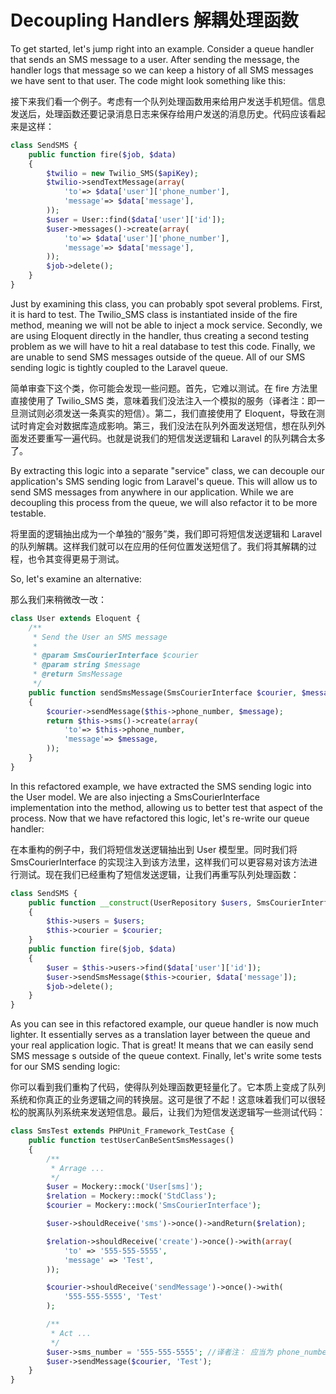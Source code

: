 
# Decoupling Handlers 解耦处理函数

To get started, let's jump right into an example. Consider a queue handler that sends an SMS message to a user. After sending the message, the handler logs that message so we can keep a history of all SMS messages we have sent to that user. The code might look something like this:

接下来我们看一个例子。考虑有一个队列处理函数用来给用户发送手机短信。信息发送后，处理函数还要记录消息日志来保存给用户发送的消息历史。代码应该看起来是这样：

```php
class SendSMS {
    public function fire($job, $data)
    {
        $twilio = new Twilio_SMS($apiKey);
        $twilio->sendTextMessage(array(
            'to'=> $data['user']['phone_number'],
            'message'=> $data['message'],
        ));
        $user = User::find($data['user']['id']);
        $user->messages()->create(array(
            'to'=> $data['user']['phone_number'],
            'message'=> $data['message'],
        ));
        $job->delete();
    }
}
```

Just by examining this class, you can probably spot several problems. First, it is hard to test. The Twilio_SMS class is instantiated inside of the fire method, meaning we will not be able to inject a mock service. Secondly, we are using Eloquent directly in the handler, thus creating a second testing problem as we will have to hit a real database to test this code. Finally, we are unable to send SMS messages outside of the queue. All of our SMS sending logic is tightly coupled to the Laravel queue.

简单审查下这个类，你可能会发现一些问题。首先，它难以测试。在 fire 方法里直接使用了 Twilio_SMS 类，意味着我们没法注入一个模拟的服务（译者注：即一旦测试则必须发送一条真实的短信）。第二，我们直接使用了 Eloquent，导致在测试时肯定会对数据库造成影响。第三，我们没法在队列外面发送短信，想在队列外面发还要重写一遍代码。也就是说我们的短信发送逻辑和 Laravel 的队列耦合太多了。

By extracting this logic into a separate "service" class, we can decouple our application's SMS sending logic from Laravel's queue. This will allow us to send SMS messages from anywhere in our application. While we are decoupling this process from the queue, we will also refactor it to be more testable.

将里面的逻辑抽出成为一个单独的“服务”类，我们即可将短信发送逻辑和 Laravel 的队列解耦。这样我们就可以在应用的任何位置发送短信了。我们将其解耦的过程，也令其变得更易于测试。

So, let's examine an alternative:

那么我们来稍微改一改：

```php
class User extends Eloquent {
    /**
     * Send the User an SMS message
     *
     * @param SmsCourierInterface $courier
     * @param string $message
     * @return SmsMessage
     */
    public function sendSmsMessage(SmsCourierInterface $courier, $message)
    {
        $courier->sendMessage($this->phone_number, $message);
        return $this->sms()->create(array(
            'to'=> $this->phone_number,
            'message'=> $message,
        ));
    }
}
```

In this refactored example, we have extracted the SMS sending logic into the User model. We are also injecting a SmsCourierInterface implementation into the method, allowing us to better test that aspect of the process. Now that we have refactored this logic, let's re-write our queue handler:

在本重构的例子中，我们将短信发送逻辑抽出到 User 模型里。同时我们将 SmsCourierInterface 的实现注入到该方法里，这样我们可以更容易对该方法进行测试。现在我们已经重构了短信发送逻辑，让我们再重写队列处理函数：

```php
class SendSMS {
    public function __construct(UserRepository $users, SmsCourierInterface $courier)
    {
        $this->users = $users;
        $this->courier = $courier;
    }
    public function fire($job, $data)
    {
        $user = $this->users->find($data['user']['id']);
        $user->sendSmsMessage($this->courier, $data['message']);
        $job->delete();
    }
}
```

As you can see in this refactored example, our queue handler is now much lighter. It essentially serves as a translation layer between the queue and your real application logic. That is great! It means that we can easily send SMS message s outside of the queue context. Finally, let's write some tests for our SMS sending logic:

你可以看到我们重构了代码，使得队列处理函数更轻量化了。它本质上变成了队列系统和你真正的业务逻辑之间的转换层。这可是很了不起！这意味着我们可以很轻松的脱离队列系统来发送短信息。最后，让我们为短信发送逻辑写一些测试代码：

```php
class SmsTest extends PHPUnit_Framework_TestCase {
    public function testUserCanBeSentSmsMessages()
    {
        /**
         * Arrage ...
         */
        $user = Mockery::mock('User[sms]');
        $relation = Mockery::mock('StdClass');
        $courier = Mockery::mock('SmsCourierInterface');

        $user->shouldReceive('sms')->once()->andReturn($relation);

        $relation->shouldReceive('create')->once()->with(array(
            'to' => '555-555-5555',
            'message' => 'Test',
        ));

        $courier->shouldReceive('sendMessage')->once()->with(
            '555-555-5555', 'Test'
        );

        /**
         * Act ...
         */
        $user->sms_number = '555-555-5555'; //译者注： 应当为 phone_number
        $user->sendMessage($courier, 'Test');
    }
}
```
